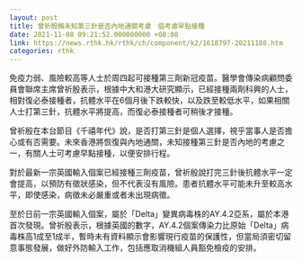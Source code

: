 ```yaml
---
layout: post
title: 曾祈殷稱未知第三針是否內地通關考慮　倡考慮早點接種
date: 2021-11-08 09:21:52.000000000 +08:00
link: https://news.rthk.hk/rthk/ch/component/k2/1618797-20211108.htm
categories: rthk
---
```


免疫力弱、風險較高等人士於周四起可接種第三劑新冠疫苗。醫學會傳染病顧問委員會聯席主席曾祈殷表示，根據中大和港大研究顯示，已經接種兩劑科興的人士，相對復必泰接種者，抗體水平在6個月後下跌較快，以及跌至較低水平，如果相關人士打第三針，抗體水平將提高，而復必泰接種者可稍後才接種。

曾祈殷在本台節目《千禧年代》說，是否打第三針是個人選擇，視乎當事人是否擔心或有否需要。未來香港將恢復與內地通關，未知接種第三針是否內地的考慮之一，有關人士可考慮早點接種，以便安排行程。

對於最新一宗英國輸入個案已經接種三劑疫苗，曾祈殷說打完三針後抗體水平一定會提高，以預防有徵狀感染，但不代表沒有風險。患者抗體水平可能未升至較高水平，即使感染，病徵未必嚴重或者未出現病徵。

至於日前一宗英國輸入個案，屬於「Delta」變異病毒株的AY.4.2亞系，屬於本港首次發現。曾祈殷表示，根據英國的數字，AY.4.2個案傳染力比原始「Delta」病毒株高1成至1成半，暫時未有資料顯示會影響現行疫苗的保護性，但當局須密切留意事態發展，做好外防輸入工作，包括應取消機組人員豁免檢疫的安排。
